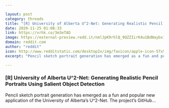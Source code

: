 ```yaml
---

layout: post
category: threads
title: "[R] University of Alberta U^2-Net: Generating Realistic Pencil Portraits Using Salient Object Detection"
date: 2020-11-25 01:08:33
link: https://vrhk.co/3m3eTAD
image: https://external-preview.redd.it/nmlJpK9rhlQ_9QZZIirK4u1BdNaybx11pUoJZ4TIQaU.jpg?width=680&height=356.020942408&auto=webp&crop=680:356.020942408,smart&s=909179d280cdb46681270d952365738157b81900
domain: reddit.com
author: "reddit"
icon: http://www.redditstatic.com/desktop2x/img/favicon/apple-icon-57x57.png
excerpt: "Pencil sketch portrait generation has emerged as a fun and popular new application of the University of Alberta’s U\^2-Net. The project’s GitHub..."

---
```


### [R] University of Alberta U^2-Net: Generating Realistic Pencil Portraits Using Salient Object Detection

Pencil sketch portrait generation has emerged as a fun and popular new application of the University of Alberta’s U\^2-Net. The project’s GitHub...